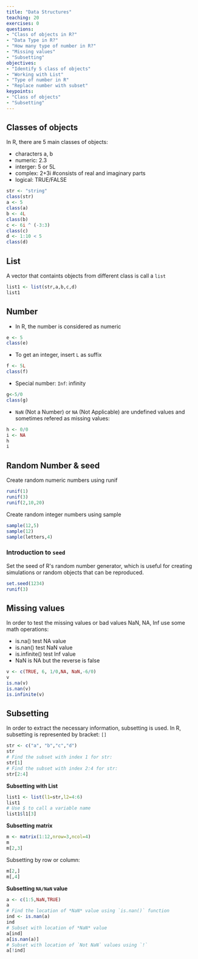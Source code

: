 ```yaml
---
title: "Data Structures"
teaching: 20
exercises: 0
questions:
- "Class of objects in R?"
- "Data Type in R?"
- "How many type of number in R?"
- "Missing values"
- "Subsetting"
objectives:
- "Identify 5 class of objects"
- "Working with List"
- "Type of number in R"
- "Replace number with subset"
keypoints:
- "Class of objects"
- "Subsetting" 
---
```


## Classes of objects
In R, there are 5 main classes of objects:
* characters a, b
* numeric: 2.3
* interger: 5 or 5L
* complex: 2+3i #consists of real and imaginary parts
* logical: TRUE/FALSE

```r
str <- "string"
class(str)
a <- 5
class(a)
b <- 4L
class(b)
c <- 6i ^ (-3:3)
class(c)
d <- 1:10 < 5
class(d)
```

## List
A vector that containts objects from different class is call a `list`

```r
list1 <- list(str,a,b,c,d)
list1
```

## Number
* In R, the number is considered as numeric
```r
e <- 5
class(e)
```
* To get an integer, insert `L` as suffix
```r
f <- 5L
class(f)
```
* Special number: `Inf`: infinity
```r
g<-5/0
class(g)
```
* `NaN` (Not a Number) or `NA` (Not Applicable) are undefined values and sometimes refered as missing values:
```r
h <- 0/0
i <- NA
h
i
```

## Random Number & seed
Create random numeric numbers using runif
```r
runif(1)
runif(3)
runif(2,10,20)
```

Create random integer numbers using sample
```r
sample(12,5)
sample(12)
sample(letters,4)
```

### Introduction to `seed`
Set the seed of R's random number generator, which is useful for creating simulations or random objects that can be reproduced.
```r
set.seed(1234)
runif(3)
```

## Missing values
In order to test the missing values or bad values NaN, NA, Inf use some math operations:
* is.na() test NA value
* is.nan() test NaN value
* is.infinite() test Inf value
* NaN is NA but the reverse is false
```r
v <- c(TRUE, 6, 1/0,NA, NaN,-6/0)
v
is.na(v)
is.nan(v)
is.infinite(v)
```

## Subsetting

In order to extract the necessary information, subsetting is used.
In R, subsetting is represented by bracket: `[]`

```r
str <- c("a", "b","c","d")
str
# Find the subset with index 1 for str:
str[1]
# Find the subset with index 2:4 for str:
str[2:4]
```

**Subsetting with List**
```r
list1 <- list(l1=str,l2=4:6)
list1
# Use $ to call a variable name
list1$l1[3]
```

**Subsetting matrix**
```r
m <- matrix(1:12,nrow=3,ncol=4)
m
m[2,3]
```
Subsetting by row or column:
```r
m[2,]
m[,4]
```

**Subsetting `NA/NaN` value**
```r
a <- c(1:5,NaN,TRUE)
a
# Find the location of *NaN* value using `is.nan()` function
ind <- is.nan(a)
ind
# Subset with location of *NaN* value
a[ind]
a[is.nan(a)]
# Subset with location of `Not NaN` values using `!`
a[!ind]
```



